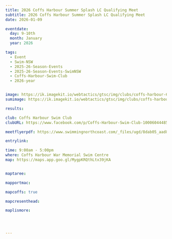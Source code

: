 ```yaml
---
title: 2026 Coffs Harbour Summer Splash LC Qualifying Meet
subtitle: 2026 Coffs Harbour Summer Splash LC Qualifying Meet
date: 2026-01-09

eventdate:
  day: 9-10th
  month: January
  year: 2026

tags:
  - Event
  - Swim-NSW
  - 2025-26-Season-Events
  - 2025-26-Season-Events-SwimNSW
  - Coffs-Harbour-Swim-Club
  - 2026-year


image: https://ik.imagekit.io/webtactics/gtsc/img/clubs/coffs-harbour-600x400.jpg
sumimage: https://ik.imagekit.io/webtactics/gtsc/img/clubs/coffs-harbour-400x600.jpg

results: 

club: Coffs Harbour Swim Club
clubURL: https://www.facebook.com/p/Coffs-Harbour-Swim-Club-100060444858133/

meetflyerpdf: https://www.swimmingnorthcoast.com/_files/ugd/8dab05_aad8e4d10ddc45a5abe2206f9865034d.pdf

entrylink: 

time: 9:00am - 5:00pm
where: Coffs Harbour War Memorial Swim Centre
map: https://maps.app.goo.gl/MygpKRQthLtx39jKA


maptaree:

mapportmac:

mapcoffs: true

mapcresenthead:

maplismore: 




---
```



